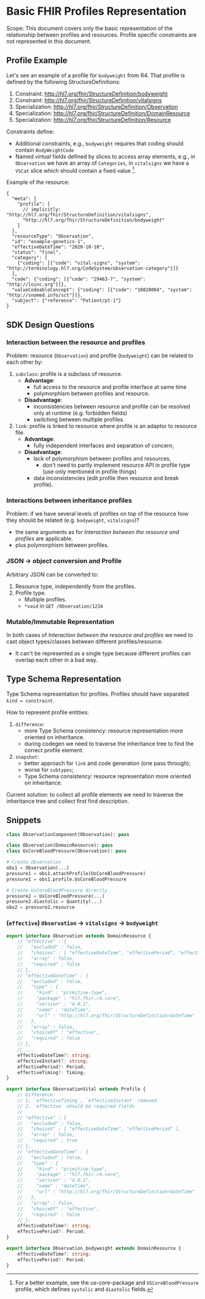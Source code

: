 # Basic FHIR Profiles Representation

Scope: This document covers only the basic representation of the relationship between profiles and resources. Profile specific constraints are not represented in this document.

## Profile Example

Let's see an example of a profile for `bodyweight` from R4. That profile is defined by the following StructureDefinitions:

1. Constraint: <http://hl7.org/fhir/StructureDefinition/bodyweight>
2. Constraint: <http://hl7.org/fhir/StructureDefinition/vitalsigns>
3. Specialization: <http://hl7.org/fhir/StructureDefinition/Observation>
4. Specialization: <http://hl7.org/fhir/StructureDefinition/DomainResource>
5. Specialization: <http://hl7.org/fhir/StructureDefinition/Resource>

[^universal]: Here, **universal** means that the data structure of the last specialization (`Observation`) should be able to represent all "Profiled" resources.

Constraints define:
- Additional constraints, e.g., `bodyweight` requires that coding should contain `BodyWeightCode`
- Named *virtual* fields defined by slices to access array elements, e.g., in `Observation` we have an array of `Categories`, in `vitalsigns` we have a `VSCat` slice which should contain a fixed value [^slice-as-interface].

[^slice-as-interface]: For a better example, see the us-core-package and `USCoreBloodPressure` profile, which defines `systolic` and `diastolic` fields.

Example of the resource:

```jsonc
{
  "meta": {
    "profile": [
      // implicitly: "http://hl7.org/fhir/StructureDefinition/vitalsigns",
      "http://hl7.org/fhir/StructureDefinition/bodyweight"
    ]
  },
  "resourceType": "Observation",
  "id": "example-genetics-1",
  "effectiveDateTime": "2020-10-10",
  "status": "final",
  "category": [
    {"coding": [{"code": "vital-signs", "system": "http://terminology.hl7.org/CodeSystem/observation-category"}]}
  ],
  "code": {"coding": [{"code": "29463-7", "system": "http://loinc.org"}]},
  "valueCodeableConcept": {"coding": [{"code": "10828004", "system": "http://snomed.info/sct"}]},
  "subject": {"reference": "Patient/pt-1"}
}
```

## SDK Design Questions

### Interaction between the resource and profiles

Problem: resource (`Observation`) and profile (`bodyweight`) can be related to each other by:

1. `subclass`: profile is a subclass of resource.
    - **Advantage**:
        - full access to the resource and profile interface at same time
        - polymorphism between profiles and resource.
    - **Disadvantage**:
        - inconsistencies between resource and profile can be resolved only at runtime (e.g. forbidden fields)
        - switching between multiple profiles.
2. `link`: profile is linked to resource where profile is an adaptor to resource file.
    - **Advantage**:
        - fully independent interfaces and separation of concern,
    - **Disadvantage**:
        - lack of polymorphism between profiles and resources,
            - don't need to partly implement resource API in profile type (use only mentioned in profile things)
        - data inconsistencies (edit profile then resource and break profile).

<!-- HAPI use link -->

### Interactions between inheritance profiles

Problem: if we have several levels of profiles on top of the resource how they should be related (e.g. `bodyweight`, `vitalsigns`)?

- the same arguments as for *Interaction between the resource and profiles* are applicable.
- plus polymorphism between profiles.

### JSON -> object conversion and Profile

Arbitrary JSON can be converted to:

1. Resource type, independently from the profiles.
1. Profile type.
    - Multiple profiles.
    - `*void` in `GET /Observation/1234`

### Mutable/Immutable Representation

In both cases of *Interaction between the resource and profiles* we need to cast object types/classes between different profiles/resource.

- It can't be represented as a single type because different profiles can overlap each other in a bad way.

## Type Schema Representation

Type Schema representation for profiles. Profiles should have separated `kind = constraint`.

How to represent profile entities:

1. `difference`:
    - more Type Schema consistency: resource representation more oriented on inheritance.
    - during codegen we need to traverse the inheritance tree to find the correct profile element.
1. `snapshot`:
    - better approach for `link` and code generation (one pass through);
    - worse for `subtypes`;
    - Type Schema consistency: resource representation more oriented on inheritance.

Current solution: to collect all profile elements we need to traverse the inheritance tree and collect first find description.

## Snippets

```python
class ObservationComponent(Observation): pass

class Observation(DomainResource): pass
class UsCoreBloodPressure(Observation): pass

# Create Observation
obs1 = Observation(...)
pressure1 = obs1.attachProfile(UsCoreBloodPressure)
pressure1 = obs1.profile.UsCoreBloodPressure

# Create UsCoreBloodPressure directly
pressure2 = UsCoreBloodPressure(...)
pressure2.diastolic = Quantity(...)
obs2 = pressure2.resource
```

### (`effective`) `Observation` -> `vitalsigns` -> `bodyweight`

```typescript
export interface Observation extends DomainResource {
    // "effective" : {
    //   "excluded" : false,
    //   "choices" : [ "effectiveDateTime", "effectivePeriod", "effectiveTiming", "effectiveInstant" ],
    //   "array" : false,
    //   "required" : false
    // },
    // "effectiveDateTime" : {
    //   "excluded" : false,
    //   "type" : {
    //     "kind" : "primitive-type",
    //     "package" : "hl7.fhir.r4.core",
    //     "version" : "4.0.1",
    //     "name" : "dateTime",
    //     "url" : "http://hl7.org/fhir/StructureDefinition/dateTime"
    //   },
    //   "array" : false,
    //   "choiceOf" : "effective",
    //   "required" : false
    // },
    // ...
    effectiveDateTime?: string;
    effectiveInstant?: string;
    effectivePeriod?: Period;
    effectiveTiming?: Timing;
}

export interface ObservationVital extends Profile {
    // Difference:
    // 1. `effectiveTiming`, `effectiveInstant` removed
    // 2. `effective` should be required fields
    //
    // "effective" : {
    //   "excluded" : false,
    //   "choices" : [ "effectiveDateTime", "effectivePeriod" ],
    //   "array" : false,
    //   "required" : true
    // },
    // "effectiveDateTime" : {
    //   "excluded" : false,
    //   "type" : {
    //     "kind" : "primitive-type",
    //     "package" : "hl7.fhir.r4.core",
    //     "version" : "4.0.1",
    //     "name" : "dateTime",
    //     "url" : "http://hl7.org/fhir/StructureDefinition/dateTime"
    //   },
    //   "array" : false,
    //   "choiceOf" : "effective",
    //   "required" : false
    // },
    effectiveDateTime?: string;
    effectivePeriod?: Period;
}

export interface Observation_bodyweight extends DomainResource {
    effectiveDateTime?: string;
    effectivePeriod?: Period;
}
```
